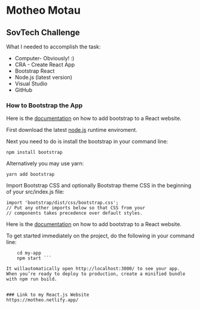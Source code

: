 # Motheo Motau
## SovTech Challenge

What I needed to accomplish the task:
* Computer- Obviously! :)
* CRA - Create React App
* Bootstrap React
* Node.js (latest version)
* Visual Studio
* GitHub

### How to Bootstrap the App

Here is the [documentation](https://create-react-app.dev/docs/adding-bootstrap/) on how to add bootstrap to a React website.

First download the latest [node.js](https://nodejs.org/en/) runtime enviroment.

Next you need to do is install the bootstrap in your command line:
```
npm install bootstrap
```

Alternatively you may use yarn:

```
yarn add bootstrap
```

Import Bootstrap CSS and optionally Bootstrap theme CSS in the beginning of your src/index.js file:
```
import 'bootstrap/dist/css/bootstrap.css';
// Put any other imports below so that CSS from your
// components takes precedence over default styles.
```

Here is the [documentation](https://create-react-app.dev/docs/adding-bootstrap/) on how to add bootstrap to a React website.


To get started immediately on the project, do the following in your command line:
``` npx create-react-app my-app
    cd my-app
    npm start ```

It willautomatically open http://localhost:3000/ to see your app.
When you’re ready to deploy to production, create a minified bundle with npm run build.


### Link to my React.js Website
https://motheo.netlify.app/

